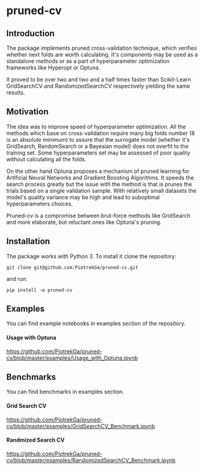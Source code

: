 # pruned-cv

## Introduction
The package implements pruned cross-validation technique, which verifies whether next folds are worth calculating.
It's components may be used as a standalone methods or as a part of hyperparameter optimization frameworks like 
Hyperopt or Optuna.

It proved to be over two and two and a half times faster than Scikit-Learn GridSearchCV and RandomizedSearchCV respectively
 yielding the same results.

## Motivation

The idea was to improve speed of hyperparameter optimization. 
All the methods which base on cross-validation require many 
big folds number (8 is an absolute minimum) to assure that the surrogate model
(whether it's GridSearch, RandomSearch or a Bayesian model) does not overfit to the training set. 
Some hyperparameters set may be assessed of poor quality without calculating all the folds.

On the other hand Optuna proposes a mechanism of pruned learning for Artificial Neural Networks and 
Gradient Boosting Algorithms. It speeds the search process greatly but the issue with the method is that is prunes 
the trials based on a single validation sample. With relatively small datasets the model's quality 
variance may be high and lead to suboptimal hyperparameters choices.

Pruned-cv is a compromise between brut-force methods like GridSearch and more elaborate, but reluctant ones 
like Optuna's pruning.

## Installation

The package works with Python 3. To install it clone the repository:

`git clone git@github.com:PiotrekGa/pruned-cv.git`

and run:

`pip install -e pruned-cv`

## Examples

You can find example notebooks in examples section of the repository.

#### Usage with Optuna

https://github.com/PiotrekGa/pruned-cv/blob/master/examples/Usage_with_Optuna.ipynb

## Benchmarks

You can find benchmarks in examples section.

#### Grid Search CV

https://github.com/PiotrekGa/pruned-cv/blob/master/examples/GridSearchCV_Benchmark.ipynb

#### Randmized Search CV

https://github.com/PiotrekGa/pruned-cv/blob/master/examples/RandomizedSearchCV_Benchmark.ipynb
